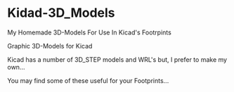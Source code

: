 # Kidad-3D_Models
My Homemade 3D-Models For Use In Kicad's Footrpints

Graphic 3D-Models for Kicad

Kicad has a number of 3D_STEP models and WRL's but, I prefer to make my own...

You may find some of these useful for your Footprints...

